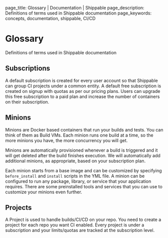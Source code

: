 page_title: Glossary | Documentation | Shippable
page_description: Definitions of terms used in Shippable documentation
page_keywords: concepts, documentation, shippable, CI/CD

# Glossary

Definitions of terms used in Shippable documentation

## Subscriptions

A default subscription is created for every user account so that
Shippable can group CI projects under a common entity. A default free
subscription is created on signup with quotas as per our pricing plans.
Users can upgrade this free subscription to a paid plan and increase the number of containers on their subscription.

## Minions

Minions are Docker based containers that run your builds and tests. You
can think of them as Build VMs. Each minion runs one build at a time, so
the more minions you have, the more concurrency you will get.

Minions are automatically provisioned whenever a build is triggered and
it will get deleted after the build finishes execution. We will
automatically add additional minions, as appropriate, based on your
subscription plan.

Each minion starts from a base image and can be customized by specifying
`before_install` and `install` scripts in the YML file. A minion can be configured to
run any package, library, or service that your application requires.
There are some preinstalled tools and services that you can use to
customize your minions even further.

## Projects

A Project is used to handle builds/CI/CD on your repo. You need to
create a project for each repo you want CI enabled. Every project is
under a subscription and your limits/quotas are tracked at the
subscription level.

